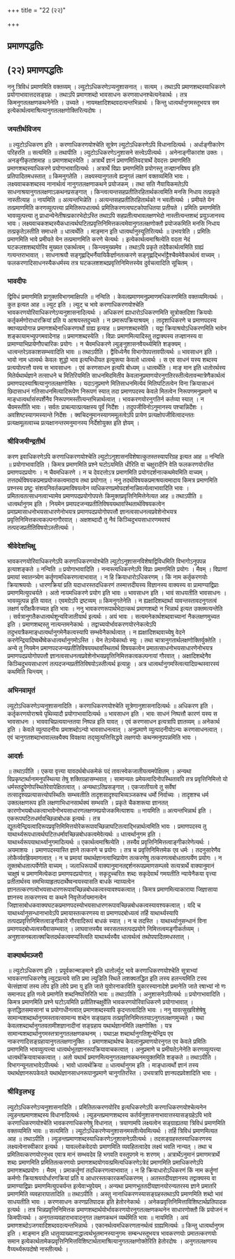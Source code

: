 +++
title = "22 (२२)"

+++


## प्रमाणपद्धतिः

## (२२) **प्रमाणपद्धतिः**

ननु त्रिविधं प्रमाणमिति वक्तव्यम् । ल्युटोऽधिकरणेऽप्यनुशासनात् । सत्यम् । तथाऽपि प्रमाणशब्दस्याधिकरणे प्रयोगाभावात्तदसङ्ग्रहः । तथाऽपि प्रमाणशब्दो भावसाधनः करणसाधनश्चेत्यनेकार्थः । तत्र किमनुगतलक्षणकथनेनेति । उच्यते । नायमक्षादिशब्दवदत्यन्तभिन्नार्थः । किन्तु धात्वर्थानुगमस्तूभयत्र सम इत्येकार्थत्वमाश्रित्यानुगतलक्षणोक्तिरित्यदोषः ।

### **जयतीर्थविजय**

॥ ल्युटोऽधिकरण इति । करणाधिकरणयोश्चेति सूत्रेण ल्युटोऽधिकरणेऽपि विधानादित्यर्थः । अर्धाङ्गीकारेण परिहरति ॥ सत्यमिति ॥ तथापीति । ल्युटोऽधिकरणेऽनुशासने सत्त्वेऽपीत्यर्थः । अनेनाङ्गीकारांश उक्तः । अनङ्गीकृतांशमाह ॥ प्रमाणशब्दस्येति । अत्रार्थे ज्ञानं प्रमाणमितिवदत्रार्थे देवदत्तः प्रमाणमिति प्रमाणशब्दस्याधिकरणे प्रयोगाभावादित्यर्थः । अत्रार्थे विप्राः प्रमाणमिति प्रयोगस्तु तज्ज्ञानविषय इति प्रतिपादितमधस्तात् ॥ किमनुगतेति । लक्ष्यस्यानुगतत्वे ह्यनुगतं लक्षणं वक्तव्यमिति भावः । लक्ष्यवाचकशब्दस्य नानार्थत्वं नानुगतलक्षणाकथने प्रयोजकम् । तथा सति नैयायिकमतेऽपि साधनाश्रयानुगतलक्षणाऽकथनप्रसङ्गात् । किन्त्वत्यन्तसहप्रतीतिरहितार्थकत्वमिति मनसि निधाय तत्प्रकृते नास्तीत्याह ॥ नायमिति ॥ अत्यन्तभिन्नेति । अत्यन्तसहप्रतीतिरहितार्थको न भवतीत्यर्थः । प्रमीयते येन तत्प्रमाणमिति करणव्युत्पत्त्या प्रमितिरूपधात्वर्थः प्रमितिकरणत्वघटकोपाधितया प्रतीयते । प्रमितिः प्रमाणमिति भावव्युत्पत्त्या तु प्राधान्येनेतीषत्प्रकारभेदोऽस्ति तथाऽपि सहप्रतीत्यभावलक्षणभेदो नास्तीत्यन्तशब्दं प्रयुञ्जानस्य भावः। लक्ष्यवाचकशब्दस्यैकधात्वर्थघटितप्रवृत्तिनिमित्तकत्वमेवानुगतलक्षणोक्तौ प्रयोजकमिति मनसि निधाय तत्प्रकृतेऽस्तीति समाधत्ते ॥ धात्वर्थेति । माङ्मान इति धात्वर्थानुस्यूतिरित्यर्थः ॥ उभयत्रेति । प्रमितिः प्रमाणमिति भावे प्रमीयते येन तत्प्रमाणमिति करणे चेत्यर्थः । इत्येकार्थत्वमाश्रित्येति वदता नेदं घटकलशशब्दयोरिव मुख्यत एकार्थत्वम् । किन्त्वमुख्यमेव । तथाऽपि प्रकृते तदेवैकार्थत्वमिति ग्राह्यं गत्यन्तराभावात् । साधनाश्रयौ सङ्गृह्णद्भिर्नैयायिकैर्ज्ञानतत्करणे सङ्गृह्णद्भिर्भाट्टैश्चैवमेवैकार्थत्वं वाच्यम् । फलकरणादिसाधनस्यैकधर्मस्य तत्र घटकलशशब्दप्रवृत्तिनिमित्तस्येव दुर्वचत्वादिति सूचितम् ।

### **भावदीपः**

द्विविधं प्रमाणमिति प्रागुक्तविभागमाक्षिपति ॥ नन्विति । केवलप्रमाणमनुप्रमाणमधिकरणमिति वक्तव्यमित्यर्थः । कुत इत्यत आह ॥ ल्युट इति । ल्युट् च भावे करणाधिकरणयोश्चेति भावकरणयोरिवाधिकरणेऽप्यनुशासनादित्यर्थः । अधिकरणं ह्याधारोऽधिकरणमिति सूत्रोक्तदिशा क्रिययोः कर्तृकर्मणोराधारक्रियां प्रति य आश्रयस्तदुच्यते । न प्रमारूपक्रियाश्रयम् । तादृशाधिकरणे च प्रमाणपदस्य क्वाप्यप्रयोगान्न प्रमाणशब्देनाधिकरणार्थो ग्राह्य इत्याह ॥ प्रमाणशब्दस्येति । यद्वा क्रियाश्रयोऽधिकरणमिति भावेन शङ्कायामभ्युपगमवादेनाह ॥ प्रमाणशब्दस्येति । विप्राः प्रमाणमित्यादिस्तु तद्वाक्यस्य तज्ज्ञानस्य वा प्रामाण्याभिप्रायेणौपचारिकः प्रयोगः । न चैवमधिकरणे ल्युङ्नुशासनवैयर्थ्यमिति शङ्क्यम् । धात्वन्तरेऽवकाशसम्भवादिति भावः ॥ तथाऽपीति । द्वैविध्येनैव विभागोपपत्तावपीत्यर्थः ॥ भावसाधन इति । भावो नाम धात्वर्थः केवलः शुद्धो भाव इत्यभिधीयत इत्युक्त्या केवलो धात्वर्थः । स एव साधनं यस्य शब्दस्य प्रत्ययोत्पत्तौ यस्य स भावसाधनः । एवं करणसाधन इत्यपि बोध्यम् ॥ धात्वर्थेति । माङ् मान इति धातोरर्थस्य मितेर्यथार्थज्ञाने तत्साधने च मितिरियमिति साधनमिदमितीव केवलानुप्रमाणयोरनुगतिरस्तीत्येतावन्मात्रेणैकार्थत्वं प्रमाणपदस्याश्रित्यानुगतलक्षणोक्तिः । यदाऽनुप्रमाणे मितिसाधनमित्येवं मितिघटितत्वेन विना क्रियासाधनं छिदासाधनं गतिसाधनमित्यादिरूपेण निरूपणं स्यात् तदा प्रमाणपदस्य केवले मितत्वेन निरूपणमनुप्रमाणे च माङ्धात्वर्थासंस्पर्शेनैव निरूपणमस्तीत्यन्तभिन्नार्थत्वात् । भावकरणयोरनुगतिर्न कर्तव्या स्यात् । न चैवमस्तीति भावः । सर्वतः प्राबल्यात्प्रत्यक्षस्य पूर्वं निर्देशः । तदुपजीविनोऽनुमानस्य पश्चान्निर्देशः । अवशिष्टस्यागमस्यान्ते निर्देशः । क्वचिदनुमानस्यागममूलत्वेऽपि प्रायेण प्रत्यक्षोपजीवित्वादन्ततः प्रत्यक्षमूलत्वाच्च प्रत्यक्षानन्तरमनुमानस्य निर्देशोयुक्त इति ज्ञेयम् ।

### **श्रीविजयीन्द्रतीर्थ**

करण इवाधिकरणेऽपि करणाधिकरणयोश्चेति ल्युटोऽनुशासनविशेषात्कुतस्तस्यापरिग्रह इत्यत आह ॥ नन्विति ॥ प्रयोगाभावादिति । किमत्र प्रमाणमिति प्रश्ने घटोऽयमिति धीरिति वा चक्षुरादीनि वेति फलकरणयोरस्ति प्रमाणपदप्रयोगः । न चैवमधिकरणे । न च देवदत्तोऽत्र प्रमाणमिति प्रयोगदर्शनात्कथमेवमिति वाच्यम् । तत्तदर्थविषयकप्रमाप्रयोजकत्वमादाय तथा प्रयोगात् । ननु तदर्थविषयकप्रमाश्रयत्वमादाय किमत्र प्रमाणमिति प्रश्नस्य प्रष्टुः संशयनिवर्तकप्रमाविषयत्वेन व्यधिकरणप्रमोपदर्शनान्निवर्त्यत्वाभावादिति भावः । प्रमितत्वतत्साधनत्वाभ्यामेव प्रमाणपदप्रयोगोपपत्तेः किमुक्तप्रवृत्तिनिमित्तेनेत्यत आह ॥ तथाऽपीति ॥ धात्वर्थानुगम इति । नियमेन प्रमापदजन्यप्रतीतिविषययथावस्थितार्थविषयकत्वेन प्रमाप्रमासाधनोभयसाधारणेनोभयत्र प्रमाणपदप्रयोगोपपत्तौ ज्ञानत्वसाधनत्वप्रवेशेनोभयत्र प्रवृत्तिनिमित्तकत्वकल्पनागौरवात् । अक्षशब्दादौ तु नैवं किञ्चिदुभयसाधारणमवश्यं तत्पदजप्रतीतिविषयोऽस्तीत्यर्थः ।

### **श्रीवेदेशभिक्षु**

भावकरणयोरिवाधिकरणेऽपि करणाधिकरणयोश्चेति ल्युटोऽनुशासनविशेषाद्विविधमिति विभागोऽनुपपन्न इत्याशङ्कते ॥ नन्विति ॥ प्रयोगाभावादिति । नन्वस्त्यधिकरणेऽपि विप्राः प्रमाणमिति प्रयोगः । मैवम् । विप्राणां प्रमायां स्वातन्त्र्येण कर्तॄणामधिकरणत्वाभावात् । न हि क्रियाधारोऽधिकरणम् । किं नाम कर्तृकरणयोः क्रियाश्रययोः । धारणक्रियां प्रति यदाधारस्तदधिकरणं तस्मात्तदीयस्य विज्ञानस्य वाक्यस्य वा प्रामाण्याद्विप्राः प्रमाणमित्युपचर्यते । अतो नायमधिकरणे प्रयोग इति भावः ॥ भावसाधन इति । भावं साधयतीति भावसाधनः । भावव्युत्पन्न इति यावत् । एवमग्रेऽपि द्रष्टव्यम् ॥ किमनुगतेनेति । न ह्यक्षादिशब्दार्था यावन्तस्तावदनुगतत्वं लक्षणं परीक्षकैरुच्यत इति भावः । ननु भावकरणरूपार्थभेदात्कथं प्रमाणशब्दो न भिन्नार्थ इत्यत उक्तमत्यन्तेति । सर्वत्रानुगतैकधात्वर्थशून्यविजातीयार्थ इत्यर्थः । अयं भावः । सत्यमनेकार्थशब्दवाच्यानां नैकलक्षणमुच्यत इति । प्रमाणशब्दस्तु नात्यन्तमनेकार्थः । तद्वाच्ययोर्भावकरणयोरनेकत्वेऽपि तदुभयत्रैकमाङ्धात्वर्थानुगमेनैकत्वस्यापि सम्भवेनैकार्थत्वात् । न ह्यक्षादिशब्दवाच्येषु वेदने करणेन्द्रियादिष्वर्थेष्वेकधात्वर्थानुगमोऽस्ति । येन तेऽप्येकार्थाः स्युः । तथा चात्रानुगतार्थलक्षणोक्तिर्युक्तेति । अन्ये तु नियमेन प्रमाणपदजन्यप्रतीतिविषययथावस्थितार्थ विषयकत्वेन प्रमातत्साधनोभयसाधारणेनोभयत्र प्रमाणपदप्रयोगोपपत्तौ ज्ञानत्वसाधनत्वप्रवेशेनोभयप्रवृत्तिनिमित्तकत्वकल्पनायां गौरवात् । अक्षादिशब्देनैव किञ्चिदुभयसाधारणं तत्पदजन्यप्रतीतिविषयोऽस्तीत्यर्थ इत्याहुः । अत्र धात्वर्थानुगमस्त्वित्यादिग्रन्थस्वारस्यं कथमिति चिन्त्यम् ।

### **अभिनवामृतं**

ल्युटोऽधिकरणेऽप्यनुशासनादिति । करणाधिकरणयोश्चेति सूत्रेणानुशासनादित्यर्थः ॥ अधिकरण इति । कर्तृकरणयोराश्रये पृथिव्यादौ प्रयोगाभावादित्यर्थः ॥ भावसाधन इति । भावः साधनं निष्पत्तौ कारणं यस्य स भावसाधनः । भाववाचिप्रत्ययान्ततया निष्पन्न इति यावत् । एवं करणसाधन इत्यत्रापि ज्ञातव्यम् ॥ अनेकार्थ इति । केवले व्युत्पादनीयः प्रमाशब्दोऽन्यो भावसाधनत्वात् । अनुप्रमाणे व्युत्पादनीयोऽन्यः करणसाधनत्वात् । एवं चानुगतशब्दाभावाल्लक्ष्यैक्य विवक्षया तद्य्वुत्पत्तिसिद्धये लक्षणयोः कथनमनुपपन्नमिति भावः ।

### **आदर्शः**

॥ तथाऽपीति । एकया वृत्त्या यावदर्थबोधकमेकं पदं तावत्स्वेकजातीयत्वमपेक्षितम् । अन्यथा विप्रकृष्टार्थानामनुपस्थित्या तेषु शक्तिग्रहासम्भवात् । सामान्यतः प्रमेयत्वादिनोपस्थितावपि तत्र प्रवृत्तिनिमित्तो यो धर्मस्तद्रूपेणोपस्थितेरेवापेक्षितत्वात् । अन्यथाऽतिप्रसङ्गात् । एकजातीयत्वे तु सर्वेषां तत्सादृश्यप्रत्यासत्त्योपस्थितिः सम्भवतीति तादृशसादृश्याभिव्यञ्जकश्च धर्मो निर्वाच्यः । तादृशश्च धर्म उक्तलक्षणरूप इति लक्षणाभिधानसार्थक्यं सम्भवति । प्रकृते चैकशक्त्या ज्ञानतत् कारणोभयबोधकत्वाभावेनोभयसाधारणलक्षणमप्रयोजकमित्याशयः ॥ नायमिति ॥ अत्यन्तभिन्नार्थ इति । एकरूपघटितधर्मावच्छिन्नाबोधक इत्यर्थः । तत्र द्यूतत्वेन्द्रियत्वादिरूपप्रवृत्तिमिमित्तयोरेकरूपावच्छिन्नाघटितत्वाद्भिन्नार्थत्वमिति भावः । प्रमाणपदस्य तु याथार्थ्यरूपधात्वर्थघटितधर्मावच्छिन्नबोधकत्वमेवेत्यर्थः ॥ धात्वर्थानुगम इति । याथार्थ्यरूपयाथार्थ्यानुगमादित्यर्थः ॥ एकार्थत्वमाश्रित्येति । तस्यैव प्रवृत्तिनिमित्तत्वाङ्गीकारेणेत्यर्थः । अयमाशयः । प्रमाणपदस्यास्ति ज्ञाने तत्करणे च प्रयोगः । तत्र च प्रवृत्तिनिमित्तमेक एव धर्मः । तदनुसारेणैव लोकैर्व्यवह्रियमाणत्वात् । न च प्रमायां यथार्थज्ञानत्वाभिप्रायेण तत्करणेषु तत्करणत्वबोधतात्पर्येण प्रयोगः । न तूक्तबोधतात्पर्येणेति वाच्यम् । जलाधिरूपार्थे वाक्यानुमानतद्दर्शनरूपप्रमाणसम्प्लवे सत्यत्रार्थे वाक्यानुमानं चाक्षुषं च प्रमाणमित्येकदा प्रमाणपदप्रयोगात् । सकृदुच्चरितः शब्दः सकृदेवार्थं गमयतीति न्यायेनैकया वृत्त्या प्रतीतार्थस्य समभिव्याहृतपदार्थेष्वन्वयस्यासति बाधके न्याय्यत्वेन ज्ञानतत्करणत्वोभयसाधारणरूपावच्छिन्नबोधकत्वस्यावश्यकत्वात् । किमत्र प्रमाणमित्याकाराया जिज्ञासाया ज्ञानस्य तत्करणस्य वा कथने निवृत्तेर्जायमानत्वेन जिज्ञासाबोधकवाक्यघटकप्रमाणपदस्योभयसाधारणरूपावच्छिन्नबोधकत्वस्यावश्यकत्वात् । यदि च याथार्थ्यानुसन्धानाभावेऽपि प्रमायास्तत्करणस्य वा प्रमाणपदबोध्यत्वं तर्हि याथार्थ्यस्यापि तत्पदप्रवृत्तिनिमित्तत्वाङ्गीकारे गौरवादिरूपं बाधकं स्यात् । न च तदस्ति । याथार्थ्यानुसन्धानं विना प्रमाणपदबोध्यत्वस्यैवासम्भवात् । लाघवात्तस्यैव स्वरसतस्तत्पदप्रयोगे निमित्तत्वमङ्गीकर्तव्यम् । अनुशासनबलात्क्वचित्तदर्थकत्वमप्यस्त्विति याथार्थ्यस्यैव धात्वर्थत्वं तथोपपादितमधस्तात् ।

### **वाक्यार्थमञ्जरी**

॥ ल्युटोऽधिकरण इति । प्रपूर्वकान्माङ्माने इति धातोर्ल्युट् भावे करणाधिकरणयोश्चेति सूत्राभ्यां भावकरणाधिकरणेषु ल्युट्प्रत्यये सति प्रमा ल्युडिति स्थिते लशक्वतद्धित इति लस्य हलन्त्यमिति टस्य चेत्संज्ञायां तस्य लोप इति लोपे प्रमा यु इति जाते युवोरनाकाविति युकारस्यानादेशे प्रमानेति जाते रषाभ्यां नो णः समानपद इति णत्वे प्रमाणेति शब्दनिष्पत्तिरिति भावः ॥ तथाऽपीति । अनुशासनेऽपीत्यर्थः ॥ प्रयोगाभावादिति । किमत्र प्रमाणमिति प्रश्ने घटोऽयमिति प्रतीतिश्चक्षुर्वेति भावकरणयोरिवाधिकरणे प्रयोगाभावात् । कृत्तद्धितसमासानां च प्रयोगाधीनत्वात् प्रमाणशब्दस्यापि कृदन्तत्वादिति भावः । ननु यावत्सुखविशेषेषु सामान्यशब्दार्थानुगमस्तावत्सामान्य शब्देन सङ्ग्रहाय तत्प्रवृत्तिनिमित्ततयाऽनुगतलक्षणमुच्यते । यथा केवलशब्दार्थानुगतवतामीशज्ञानादीनां सङ्ग्रहाय यथार्थज्ञानमिति लक्षणोक्तिः । यत्र सामान्यशब्दार्थानुगमस्तत्रानुगतलक्षणकथनम् । यथाऽक्ष शब्दार्थानुगतिशून्येन्द्रिय एव नाकरणादिसङ्ग्रहायानुगतलक्षणानुक्तिः । प्रमाणशब्दार्थश्च केवलानुप्रमाणयोरनुगत एव केवले प्रमितिः प्रमाणमिति भावव्युत्पत्त्या धात्वर्थभूतज्ञानरूपक्रियावाचकत्वात् । अनुप्रमाणे च प्रमीयतेऽनेनेति करणव्युत्पत्त्या धात्वर्थक्रियावाचकत्वात् । अतो यथार्थं प्रमाणमित्यनुगतलक्षणकथनमयुक्तमिति शङ्कते ॥ तथाऽपीति । विभागन्यूनताभावेऽपीत्यर्थः । भावो धात्वर्थक्रिया ॥ धात्वर्थानुगम इति । माङ्धात्वर्थो ज्ञानं तस्य यथार्थज्ञानरूपकेवले यथार्थज्ञानसाधनरूपानुप्रमाणे चानुगतिरस्ति । उभयत्रापि ज्ञानपदप्रवेशादिति भावः ।

### **श्रीविट्टलभट्ट**

ल्युटोऽधिकरणेऽप्यनुशासनादिति । प्रमितितत्करणयोरिव इत्यधिकरणेऽपि करणाधिकरणयोश्चेत्यनेन ल्युडन्तप्रमाणशब्दस्य विधानादित्यर्थः । ल्युडन्तप्रमाणशब्दस्य कर्तर्यनुशासनाभावात्तस्यासङ्ग्रहेऽपि भावे करणाधिकरणयोश्चेति भावकरणाधिकरणेषु विधानात् । त्रयाणामपि लक्ष्यत्वेन सङ्ग्राह्यतया त्रिविधं प्रमाणमिति वक्तव्यमिति भावः ॥ सत्यमिति । ल्युटोऽधिकरणेप्यनुशासनमस्तीत्येवमित्यर्थः । तर्हि त्रिविधं प्रमाणमित्यत आह ॥ तथाऽपीति । ल्युडन्तप्रमाणशब्दस्याधिकरणेऽनुशासनेऽपीत्यर्थः । तदसङ्ग्रहस्तस्याधिकरणस्य लक्ष्यत्वेनास्वीकार इत्यर्थः । यावल्लोकवेदयोः प्रमाणमिति व्यवहितत्वादेव लक्ष्यं भवति नान्यत् । तथा च प्रमितिवत्करणयोरनुभव एवात्र मानं सम्भवदेव हि भगवति वस्तूपगमे नः शरणम् । अत्रार्थेऽनुमानं प्रमाणमत्रार्थे शब्दः प्रमाणमिति प्रमितितत्करणयोः प्रमाणशब्दयोगवत्प्रमित्यधिकरणेऽत्रेदं प्रमाणमिति प्रमाधिकरणेऽपि प्रमाणशब्दप्रयोगः । मैवम् । प्रमाकर्तॄणां तदधिकरणत्वाभावात् । न हि क्रियाधारोऽधिकरणं किं नाम कर्तॄणां कर्मणोः क्रियाश्रययोर्धारणक्रियां प्रति य आधारस्तत्कारकमधिकरणम् । अतस्तदीयज्ञानस्य तद्वाक्यस्य वा प्रामाण्याद्विप्राः प्रमाणमित्युपचर्यन्त इत्येवाभ्युपेयम् । अन्यथा प्रमाणभूततदीयज्ञानयोरन्यतरस्य ज्ञाने प्रमातरि प्रमाणमिति व्यवहारापातादिति ॥ तथाऽपीति । अस्तु नानाधिकरणस्यासङ्ग्रहस्तथाऽपि प्रमाणमिति शब्दो भावं साधयतीति भावः । करणसाधनः करणप्रतिपादक इति हेतोरनेकार्थः । अनेकप्रवृत्तिनिमित्ताविशिष्टार्थप्रतिपादक इत्यर्थः । तत्र भिन्नप्रवृत्तिनिमित्तक प्रमाणशब्दार्थयोर्भावकरणयोरनुगतलक्षणकथनेन साधारणोक्तौ किं प्रयोजनं न किमपीत्यर्थः । अनुगतव्यवहाराभावादनुगत लक्षणकथनं व्यर्थमिति भावः ॥ नायमिति । अयं प्रमाणशब्दोऽजगवादिशब्दवदत्यन्तभिन्नार्थः । एकानर्थत्वमधिकरणतानर्थत्वं ग्राह्यमित्यर्थः ॥ किन्तु धात्वर्थानुगम इति । माङ्मान इति धातुव्याख्यानाद्धात्वर्थभूतमानस्यानुगमः सम्बन्धस्तूभयत्र भावकरणयोः प्रमातत्करणयोः समान इत्येकार्थतामेकप्रवृत्तिनिमित्तविशिष्टार्थतामाश्रित्यानुगतलक्षणोक्तेरिति हेतोरदोषः । अनुगतलक्षणस्य वैय्यर्थ्यरूपदोषो नास्तीत्यर्थः ।



